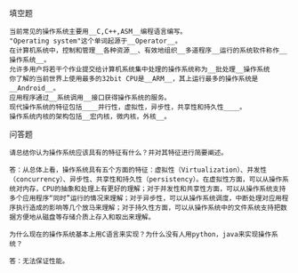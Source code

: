 填空题

    当前常见的操作系统主要用__C,C++,ASM__编程语言编写。
    "Operating system"这个单词起源于__Operator__。
    在计算机系统中，控制和管理__各种资源__、有效地组织__多道程序__运行的系统软件称作__操作系统__。
    允许多用户将若干个作业提交给计算机系统集中处理的操作系统称为__批处理__操作系统
    你了解的当前世界上使用最多的32bit CPU是__ARM__，其上运行最多的操作系统是__Android__。
    应用程序通过__系统调用__接口获得操作系统的服务。
    现代操作系统的特征包括____并行性，虚拟性，异步性，共享性和持久性____。
    操作系统内核的架构包括__宏内核，微内核，外核__。

问答题

    请总结你认为操作系统应该具有的特征有什么？并对其特征进行简要阐述。

    答：从总体上看，操作系统具有五个方面的特征：虚拟性（Virtualization）、并发性（concurrency）、异步性、共享性和持久性（persistency）。在虚拟性方面，可以从操作系统对内存，CPU的抽象和处理上有更好的理解；对于并发性和共享性方面，可以从操作系统支持多个应用程序“同时”运行的情况来理解；对于异步性，可以从操作系统调度，中断处理对应用程序执行造成的影响等几个放马来理解；对于持久性方面，可以从操作系统中的文件系统支持把数据方便地从磁盘等存储介质上存入和取出来理解。

    为什么现在的操作系统基本上用C语言来实现？为什么没有人用python，java来实现操作系统？

    答：无法保证性能。



